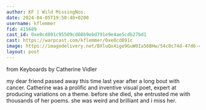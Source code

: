 ```yaml
---
author: KF | Wild MissingNos.
date: 2024-04-05T19:50:48+0200
username: kflemmer
fid: 415689
cast_id: 0xe0cd891c95509cd08b9ebd791e9e4ae5cdb27bd1
cast: https://warpcast.com/kflemmer/0xe0cd891c
image: https://imagedelivery.net/BXluQx4ige9GuW0Ia56BHw/54c0c74d-47d6-4228-2ea6-44703b254600/original
layout: post
---
```

from Keyboards by Catherine Vidler  
  
my dear friend passed away this time last year after a long bout with cancer. Catherine was a prolific and inventive visual poet, expert at producing variations on a theme. before she died, she entrusted me with thousands of her poems. she was weird and brilliant and i miss her.  

<img src='https://imagedelivery.net/BXluQx4ige9GuW0Ia56BHw/54c0c74d-47d6-4228-2ea6-44703b254600/original' alt='' referrerpolicy='no-referrer'/>